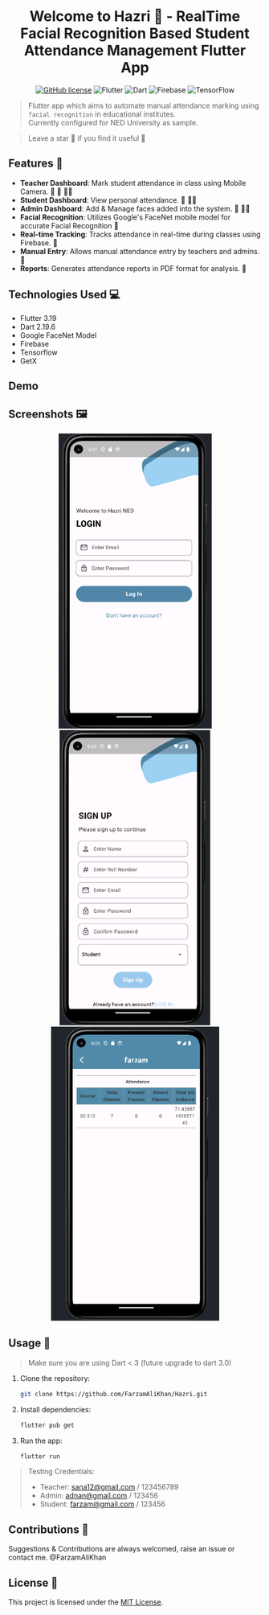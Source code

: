 <h1 align="center">Welcome to Hazri 👋 - RealTime Facial Recognition Based Student Attendance Management Flutter App </h1>
<div align="center">
   
  [![GitHub license](https://img.shields.io/github/license/FarzamAliKhan/Hazri)](https://github.com/FarzamAliKhan/Hazri/blob/main/LICENSE) 
  ![Flutter](https://img.shields.io/badge/Flutter-%2302569B.svg?style=for-the-badge&logo=Flutter&logoColor=white)
  ![Dart](https://img.shields.io/badge/dart-%230175C2.svg?style=for-the-badge&logo=dart&logoColor=white)
  ![Firebase](https://img.shields.io/badge/Firebase-039BE5?style=for-the-badge&logo=Firebase&logoColor=white)
  ![TensorFlow](https://img.shields.io/badge/TensorFlow-%23FF6F00.svg?style=for-the-badge&logo=TensorFlow&logoColor=white)

</div>

> Flutter app which aims to automate manual attendance marking using `facial recognition` in educational institutes. <br>
> Currently configured for NED University as sample.

> Leave a star 🌟 if you find it useful 🙂

## Features 🌠

- **Teacher Dashboard**: Mark student attendance in class using Mobile Camera. 📱 📸 🧑‍🏫
- **Student Dashboard**: View personal attendance. 📱 🧑‍🎓
- **Admin Dashboard**: Add & Manage faces added into the system. 📱 👨‍💼
- **Facial Recognition**: Utilizes Google's FaceNet mobile model for accurate Facial Recognition 🙎
- **Real-time Tracking**: Tracks attendance in real-time during classes using Firebase. 📂
- **Manual Entry**: Allows manual attendance entry by teachers and admins. 📑
- **Reports**: Generates attendance reports in PDF format for analysis. 📒

 ## Technologies Used 💻

- Flutter 3.19 
- Dart 2.19.6
- Google FaceNet Model
- Firebase
- Tensorflow
- GetX

## Demo
  
## Screenshots 🖼️
<div align= "center"> 
   
   <img src="/assets/Screenshots/Login.PNG" alt="Image Description" width="305"/> 
   <img src="/assets/Screenshots/Signup.PNG" alt="Image Description" width="300"/>
   <img src="/assets/Screenshots/student_attendance.PNG" alt="Image Description" width="335"/>
   
</div>

## Usage 🚀

> Make sure you are using Dart < 3 (future upgrade to dart 3.0)

1. Clone the repository:

   ```bash
   git clone https://github.com/FarzamAliKhan/Hazri.git
   ```

2. Install dependencies:

   ```bash
   flutter pub get
   ```

3. Run the app:

   ```bash
   flutter run
   ```
> Testing Credentials:
> - Teacher: sana12@gmail.com / 123456789
> - Admin: adnan@gmail.com / 123456
> - Student: farzam@gmail.com / 123456

## Contributions 🤝

Suggestions & Contributions are always welcomed, raise an issue or contact me. @FarzamAliKhan

## License 📒

This project is licensed under the [MIT License](LICENSE).

